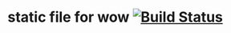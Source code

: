 # static file for wow [![Build Status](https://travis-ci.org/szmolin/wow_static.svg)](https://travis-ci.org/szmolin/wow_static)
